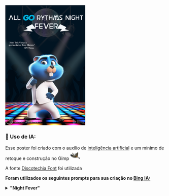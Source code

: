 <img src="./poster.png" width="50%">

### :robot: Uso de IA:

Esse poster foi criado com o auxílio de [inteligência artificial](https://www.bing.com/images/) e um mínimo de 
retoque e construção no Gimp [<img src="../../assets/icons/gimp.svg" width="30" height="30" title="Gimp" alt="Logo do Gimp" />](https://www.gimp.org/)

A fonte [Discotechia Font](https://fontmeme.com/fonts/discotechia-font/) foi utilizada


__Foram utilizados os seguintes prompts para sua criação no [Bing IA:](https://www.bing.com/images/create/)__

<details>
  <summary><b>"Night Fever" </b></summary>
<i>"Gopher azul simbolo do golang na mesma pose CARACTERISTICA de tony manero de saturday night fever vestido de branco como no filme em fundo de discoteca predominantemente preto mas com chao de luzes quadradas como as do filme em estilo PIXAR 3D Recriando o poster do filme em CARTOON"<b>(sic)</b></i>
</details>

